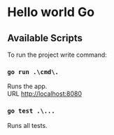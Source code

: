 # Hello world Go

## Available Scripts

To run the project write command:

### `go run .\cmd\.`

Runs the app.\
URL [http://localhost:8080](http://localhost:8080)


### `go test .\...`

Runs all tests.